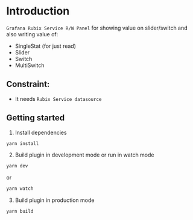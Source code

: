 # Introduction

`Grafana Rubix Service R/W Panel` for showing value on slider/switch and also writing value of:

- SingleStat (for just read)
- Slider
- Switch
- MultiSwitch

## Constraint:

- It needs `Rubix Service datasource`

## Getting started

1. Install dependencies

```BASH
yarn install
```

2. Build plugin in development mode or run in watch mode

```BASH
yarn dev
```

or

```BASH
yarn watch
```

3. Build plugin in production mode

```BASH
yarn build
```
